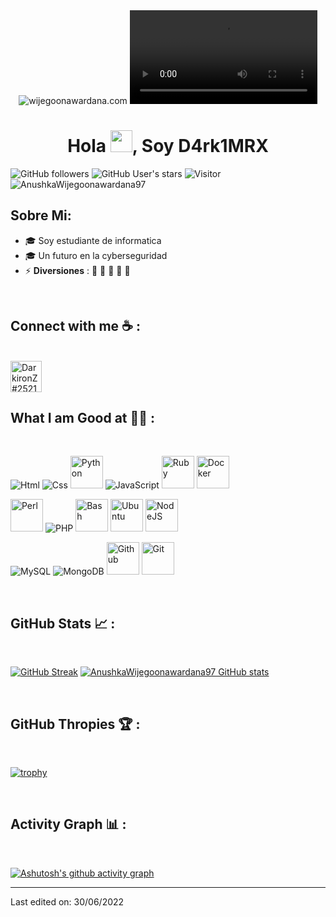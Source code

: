 <div align="center" width="50">
    <img alt="wijegoonawardana.com" src="https://media1.tenor.com/m/tm3KA5yrnmMAAAAd/hacker-man-hacker.gif"/>
    <video alt="wijegoonawardana.com" autoplay loop><source src="https://imgur.com/6Y9hdBO" type="video/mp4" /> </video>
</div>
<h1 align="center">Hola <img src="https://media.giphy.com/media/hvRJCLFzcasrR4ia7z/giphy.gif" width="35">, Soy D4rk1MRX</h1>

![GitHub followers](https://img.shields.io/github/followers/AnushkaWijegoonawardana97?style=social) ![GitHub User's stars](https://img.shields.io/github/stars/AnushkaWijegoonawardana97?style=social) ![Visitor](https://visitor-badge.laobi.icu/badge?page_id=AnushkaWijegoonawardana97.repoName) <img src="https://komarev.com/ghpvc/?username=AnushkaWijegoonawardana97" alt="AnushkaWijegoonawardana97" />

## Sobre Mi:

- 🎓 Soy estudiante de informatica
- 🎓 Un futuro en la cyberseguridad
- ⚡ **Diversiones** : 🍕 🏉 🏏 🎥 🚞

<br>

## Connect with me ☕ :

<br>
<img src="https://i.imgur.com/8v1ZSC5.png" width="50px" height="50" title="DarkironZ#2521"/>

<br>

## What I am Good at 🧑‍💻 :

<br>

<img src="https://img.icons8.com/color/48/000000/html-5--v1.png" title="Html"/> <img src="https://img.icons8.com/color/48/000000/css3.png" title="Css"/> <img src="https://img.icons8.com/?size=100&id=13441&format=png&color=000000" title="Python" width="52" height="52"/> <img src="https://img.icons8.com/color/48/000000/javascript--v1.png" title="JavaScript"/> <img src="https://img.icons8.com/?size=100&id=e2hIFBAN6UIe&format=png&color=000000" width="52" height="52" title="Ruby"/> <img src="https://img.icons8.com/?size=100&id=22813&format=png&color=000000" width="52" height="52" title="Docker" />

<img src="https://img.icons8.com/?size=100&id=55311&format=png&color=000000" width="52" height="52" title="Perl"/> <img src="https://img.icons8.com/officel/48/000000/php-logo.png" title="PHP"/> <img src="https://img.icons8.com/?size=100&id=9MJf0ngDwS8z&format=png&color=000000" width="52" height="52" title="Bash"/> <img src="https://img.icons8.com/?size=100&id=wMbx9IDIpqmI&format=png&color=000000" width="52" height="52" title="Ubuntu"/> <img src="https://img.icons8.com/?size=100&id=hsPbhkOH4FMe&format=png&color=000000" width="52" height="52" title="NodeJS"/> 

<img src="https://img.icons8.com/color/48/000000/mysql-logo.png" title="MySQL"/> <img src="https://img.icons8.com/color/48/000000/mongodb.png" title="MongoDB"/> <img src="https://img.icons8.com/?size=100&id=62856&format=png&color=000000" width="52" height="52" title="Github"/> <img src="https://img.icons8.com/?size=100&id=20906&format=png&color=000000" width="52" height="52" title="Git"/> 

<br>

## GitHub Stats 📈 :

<br>

[![GitHub Streak](https://github-readme-streak-stats.herokuapp.com?user=AnushkaWijegoonawardana97&theme=algolia&date_format=M%20j%5B%2C%20Y%5D)](https://git.io/streak-stats) [![AnushkaWijegoonawardana97 GitHub stats](https://github-readme-stats.vercel.app/api?username=D4rk1MRX&theme=algolia)](https://github.com/D4rk1MRX/github-readme-stats)

<br>

## GitHub Thropies 🏆 :

<br>

[![trophy](https://github-profile-trophy.vercel.app/?username=D4rk1MRX)](https://github.com/D4rk1MRX/github-profile-trophy)

<br>

## Activity Graph 📊 :

<br>

[![Ashutosh's github activity graph](https://activity-graph.herokuapp.com/graph?username=D4rk1MRX&bg_color=000&color=fff&line=00E676&point=fff&hide_border=true)](https://github.com/D4rk1MRX/github-readme-activity-graph)

---
Last edited on: 30/06/2022
